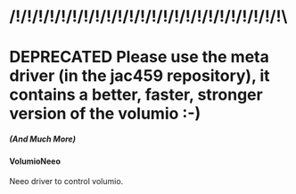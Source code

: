 # /!\/!\/!\/!\/!\/!\/!\/!\/!\/!\/!\/!\/!\/!\/!\/!\/!\/!\/!\/!\/!\/!\/!\/!\
# DEPRECATED Please use the meta driver (in the jac459 repository), it contains a better, faster, stronger version of the volumio :-)
##### (And Much More)
#### VolumioNeeo
Neeo driver to control volumio.
